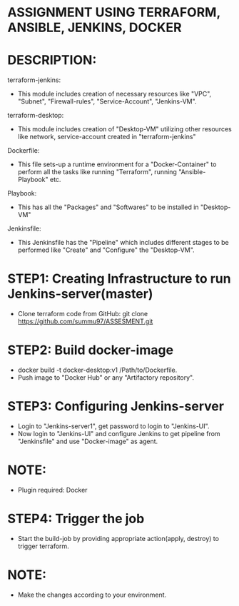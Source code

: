 ASSIGNMENT USING TERRAFORM, ANSIBLE, JENKINS, DOCKER
==========================================

DESCRIPTION:
===
terraform-jenkins:
* This module includes creation of necessary resources like "VPC", "Subnet", "Firewall-rules", "Service-Account", "Jenkins-VM".

terraform-desktop:
* This module includes creation of "Desktop-VM" utilizing other resources like network, service-account created in "terraform-jenkins"

Dockerfile:
* This file sets-up a runtime environment for a "Docker-Container" to perform all the tasks like running "Terraform", running "Ansible-Playbook" etc.

Playbook: 
* This has all the "Packages" and "Softwares" to be installed in "Desktop-VM"

Jenkinsfile:
* This Jenkinsfile has the "Pipeline" which includes different stages to be performed like "Create" and "Configure" the "Desktop-VM".

STEP1: Creating Infrastructure to run Jenkins-server(master)
===
* Clone terraform code from GitHub: git clone https://github.com/summu97/ASSESMENT.git

STEP2: Build docker-image
===
* docker build -t docker-desktop:v1 /Path/to/Dockerfile.
* Push image to "Docker Hub" or any "Artifactory repository".

STEP3: Configuring Jenkins-server
===
* Login to "Jenkins-server1", get password to login to "Jenkins-UI".
* Now login to "Jenkins-UI" and configure Jenkins to get pipeline from "Jenkinsfile" and use "Docker-image" as agent.

NOTE:
===
* Plugin required: Docker


STEP4: Trigger the job
===
* Start the build-job by providing appropriate action(apply, destroy) to trigger terraform.
  
NOTE: 
===
* Make the changes according to your environment.


